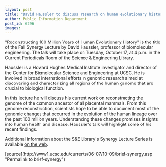 ```yaml
---
layout: post
title: "David Haussler to discuss research on human evolutionary history October 17"
author: Public Information Department
post_id: 6296
images:
---
```


<a name="content" id="content"></a>
<p>
  "Reconstructing 100 Million Years of Human Evolutionary History" is the title of the Fall Synergy Lecture by David Haussler, professor of biomolecular engineering. The talk will take place on Tuesday, October 17, at 4 p.m. in the Current Periodicals Room of the Science &amp; Engineering Library.
</p>
<p>
  Haussler is a Howard Hughes Medical Institute investigator and director of the Center for Biomolecular Science and Engineering at UCSC. He is involved in broad international efforts in genomic research aimed at discovering and characterizing all regions of the human genome that are crucial to biological function.
</p>
<p>
  In this lecture he will discuss his current work on reconstructing the genome of the common ancestor of all placental mammals. From this genome reconstruction, scientists hope to be able to document most of the genomic changes that occurred in the evolution of the human lineage over the past 100 million years. Understanding these changes promises insights into human health and disease. Haussler's talk will highlight some of his recent findings.
</p>
<p>
  Additional information about the S&amp;E Library's Synergy Lecture Series is available <a href="http://library.ucsc.edu/science/synergy/">on the web</a>.
</p>
[source](http://www1.ucsc.edu/currents/06-07/10-09/brief-synergy.asp "Permalink to brief-synergy")
